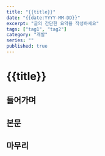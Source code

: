 ```yaml
---
title: "{{title}}"
date: "{{date:YYYY-MM-DD}}"
excerpt: "글의 간단한 요약을 작성하세요"
tags: ["tag1", "tag2"]
category: "개발"
series: ""
published: true
---
```


# {{title}}

## 들어가며

## 본문

## 마무리